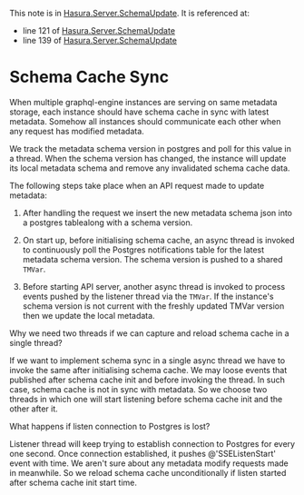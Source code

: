 This note is in [Hasura.Server.SchemaUpdate](https://github.com/hasura/graphql-engine/blob/master/server/src-lib/Hasura/Server/SchemaUpdate.hs#L77).
It is referenced at:
  - line 121 of [Hasura.Server.SchemaUpdate](https://github.com/hasura/graphql-engine/blob/master/server/src-lib/Hasura/Server/SchemaUpdate.hs#L121)
  - line 139 of [Hasura.Server.SchemaUpdate](https://github.com/hasura/graphql-engine/blob/master/server/src-lib/Hasura/Server/SchemaUpdate.hs#L139)

# Schema Cache Sync


When multiple graphql-engine instances are serving on same metadata storage,
each instance should have schema cache in sync with latest metadata. Somehow
all instances should communicate each other when any request has modified metadata.

We track the metadata schema version in postgres and poll for this
value in a thread.  When the schema version has changed, the instance
will update its local metadata schema and remove any invalidated schema cache data.

The following steps take place when an API request made to update metadata:

1. After handling the request we insert the new metadata schema json
   into a postgres tablealong with a schema version.

2. On start up, before initialising schema cache, an async thread is
   invoked to continuously poll the Postgres notifications table for
   the latest metadata schema version. The schema version is pushed to
   a shared `TMVar`.

3. Before starting API server, another async thread is invoked to
   process events pushed by the listener thread via the `TMVar`. If
   the instance's schema version is not current with the freshly
   updated TMVar version then we update the local metadata.

Why we need two threads if we can capture and reload schema cache in a single thread?

If we want to implement schema sync in a single async thread we have to invoke the same
after initialising schema cache. We may loose events that published after schema cache
init and before invoking the thread. In such case, schema cache is not in sync with metadata.
So we choose two threads in which one will start listening before schema cache init and the
other after it.

What happens if listen connection to Postgres is lost?

Listener thread will keep trying to establish connection to Postgres for every one second.
Once connection established, it pushes @'SSEListenStart' event with time. We aren't sure
about any metadata modify requests made in meanwhile. So we reload schema cache unconditionally
if listen started after schema cache init start time.


